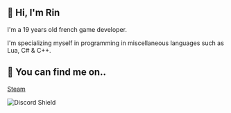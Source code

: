 ## 👋 Hi, I'm Rin 
I'm a 19 years old french game developer.

I'm specializing myself in programming in miscellaneous languages such as Lua, C# & C++.

## 🔗 You can find me on..
[Steam](https://steamcommunity.com/id/RinKaoru/)

![Discord Shield](https://discordapp.com/api/guilds/1065205670846156830/widget.png?style=banner2)
